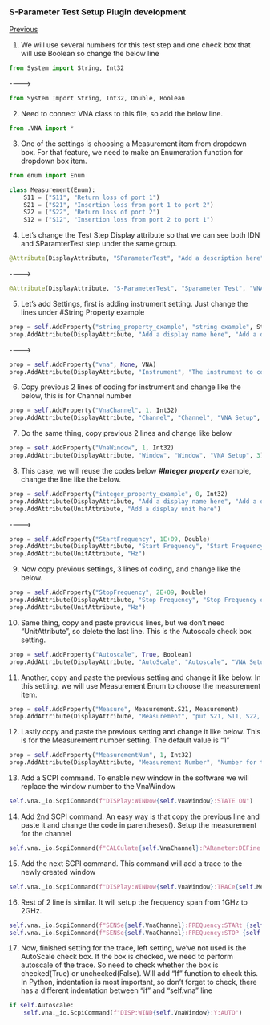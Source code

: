 ### S-Parameter Test Setup Plugin development
[Previous](https://csprings.github.io/Code-Repo/ResetStep.html)

1.	We will use several numbers for this test step and one check box that will use Boolean so change the below line
```python
from System import String, Int32 
```
----> 
```python
from System Import String, Int32, Double, Boolean
```

2. Need to connect VNA class to this file, so add the below line.
```python
from .VNA import *
```
3. One of the settings is choosing a Measurement item from dropdown box. For that feature, we need to make an Enumeration function for dropdown box item.
```python
from enum import Enum
```
```python
class Measurement(Enum):
	S11 = ("S11", "Return loss of port 1")
	S21 = ("S21", "Insertion loss from port 1 to port 2")
	S22 = ("S22", "Return loss of port 2")
	S12 = ("S12", "Insertion loss from port 2 to port 1")
```

4. Let’s change the Test Step Display attribute so that we can see both IDN and SParamterTest step under the same group. 
```python
@Attribute(DisplayAttribute, "SParameterTest", "Add a description here", "Add a group name here")
```
---->
```python
@Attribute(DisplayAttribute, "S-ParameterTest", "Sparameter Test", "VNA")
```

5. Let’s add Settings, first is adding instrument setting. Just change the lines under #String Property example
```python
prop = self.AddProperty("string_property_example", "string example", String)
prop.AddAttribute(DisplayAttribute, "Add a display name here", "Add a description here", "Add a group name here")
```
---->
```python
prop = self.AddProperty("vna", None, VNA)
prop.AddAttribute(DisplayAttribute, "Instrument", "The instrument to connect", "Resources", 1)
```

6. Copy previous 2 lines of coding for instrument and change like the below, this is for Channel number
```python
prop = self.AddProperty("VnaChannel", 1, Int32)
prop.AddAttribute(DisplayAttribute, "Channel", "Channel", "VNA Setup", 2)
```

7. Do the same thing, copy previous 2 lines and change like below 
```python
prop = self.AddProperty("VnaWindow", 1, Int32)
prop.AddAttribute(DisplayAttribute, "Window", "Window", "VNA Setup", 3)
```

8. This case, we will reuse the codes below ***#Integer property*** example, change the line like the below.
```python
prop = self.AddProperty("integer_property_example", 0, Int32)
prop.AddAttribute(DisplayAttribute, "Add a display name here", "Add a description here", "Add a group name here")
prop.AddAttribute(UnitAttribute, "Add a display unit here")
```
---->
```python
prop = self.AddProperty("StartFrequency", 1E+09, Double)
prop.AddAttribute(DisplayAttribute, "Start Frequency", "Start Frequency of the sweep", "VNA Setup", 4)
prop.AddAttribute(UnitAttribute, "Hz")
```

9. Now copy previous settings, 3 lines of coding, and change like the below.
```python
prop = self.AddProperty("StopFrequency", 2E+09, Double)
prop.AddAttribute(DisplayAttribute, "Stop Frequency", "Stop Frequency of the sweep", "VNA Setup", 5)
prop.AddAttribute(UnitAttribute, "Hz")
```

10. Same thing, copy and paste previous lines, but we don’t need “UnitAttribute”, so delete the last line. This is the Autoscale check box setting.
```python
prop = self.AddProperty("Autoscale", True, Boolean)
prop.AddAttribute(DisplayAttribute, "AutoScale", "Autoscale", "VNA Setup", 6)
```

11. Another, copy and paste the previous setting and change it like below. In this setting, we will use Measurement Enum to choose the measurement item.
```python
prop = self.AddProperty("Measure", Measurement.S21, Measurement)
prop.AddAttribute(DisplayAttribute, "Measurement", "put S21, S11, S22, S12", "Measurement", 7)
```

12. Lastly copy and paste the previous setting and change it like below. This is for the Measurement number setting. The default value is “1”
```python
prop = self.AddProperty("MeasurementNum", 1, Int32)
prop.AddAttribute(DisplayAttribute, "Measurement Number", "Number for the measurement", "Measurement", 8)
```

13. Add a SCPI command. To enable new window in the software we will replace the window number to the VnaWindow
```python
self.vna._io.ScpiCommand(f"DISPlay:WINDow{self.VnaWindow}:STATE ON")
```

14. Add 2nd SCPI command. An easy way is that copy the previous line and paste it and change the code in parentheses(). Setup the measurement for the channel
```python
self.vna._io.ScpiCommand(f"CALCulate{self.VnaChannel}:PARameter:DEFine:EXT 'Meas{self.MeasurementNum}', '{self.Measure.value[0]}'")
```

15. Add the next SCPI command. This command will add a trace to the newly created window
```python
self.vna._io.ScpiCommand(f"DISPlay:WINDow{self.VnaWindow}:TRACe{self.MeasurementNum}:FEED 'Meas{self.MeasurementNum}'")
```

16. Rest of 2 line is similar. It will setup the frequency span from 1GHz to 2GHz.
```python
self.vna._io.ScpiCommand(f"SENSe{self.VnaChannel}:FREQuency:STARt {self.StartFrequency}")
self.vna._io.ScpiCommand(f"SENSe{self.VnaChannel}:FREQuency:STOP {self.StopFrequency}")
```

17. Now, finished setting for the trace, left setting, we’ve not used is the AutoScale check box. If the box is checked, we need to perform autoscale of the trace. So need to check whether the box is checked(True) or unchecked(False). Will add “If” function to check this. In Python, indentation is most important, so don’t forget to check, there has a different indentation between “if” and “self.vna” line
```python
if self.Autoscale:
	self.vna._io.ScpiCommand(f"DISP:WIND{self.VnaWindow}:Y:AUTO")
```
